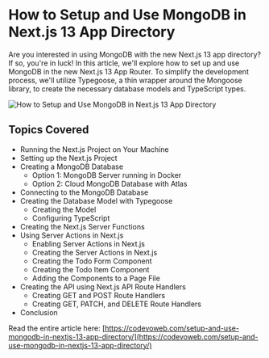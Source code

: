 # How to Setup and Use MongoDB in Next.js 13 App Directory

Are you interested in using MongoDB with the new Next.js 13 app directory? If so, you're in luck! In this article, we'll explore how to set up and use MongoDB in the new Next.js 13 App Router. To simplify the development process, we'll utilize Typegoose, a thin wrapper around the Mongoose library, to create the necessary database models and TypeScript types.

![How to Setup and Use MongoDB in Next.js 13 App Directory](https://codevoweb.com/wp-content/uploads/2023/07/How-to-Setup-and-Use-MongoDB-in-Next.js-13-App-Directory.webp)

## Topics Covered

- Running the Next.js Project on Your Machine
- Setting up the Next.js Project
- Creating a MongoDB Database
    - Option 1: MongoDB Server running in Docker
    - Option 2: Cloud MongoDB Database with Atlas
- Connecting to the MongoDB Database
- Creating the Database Model with Typegoose
    - Creating the Model
    - Configuring TypeScript
- Creating the Next.js Server Functions
- Using Server Actions in Next.js
    - Enabling Server Actions in Next.js
    - Creating the Server Actions in Next.js
    - Creating the Todo Form Component
    - Creating the Todo Item Component
    - Adding the Components to a Page File
- Creating the API using Next.js API Route Handlers
    - Creating GET and POST Route Handlers
    - Creating GET, PATCH, and DELETE Route Handlers
- Conclusion


Read the entire article here: [https://codevoweb.com/setup-and-use-mongodb-in-nextjs-13-app-directory/](https://codevoweb.com/setup-and-use-mongodb-in-nextjs-13-app-directory/)

